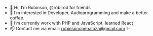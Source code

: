- 👋 Hi, I’m Robinson, @robirod for friends
- 👀 I’m interested in Developer, Audioprogramming and make a better coffee.
- 🌱 I’m currently work with PHP and JavaScript, learned React 
- 📫 Contact me via email: robinsoncpenaloza@gmail.com ✨ 

<!---
robirod/robirod is a ✨ special ✨ repository because its `README.md` (this file) appears on your GitHub profile.
You can click the Preview link to take a look at your changes.
--->
